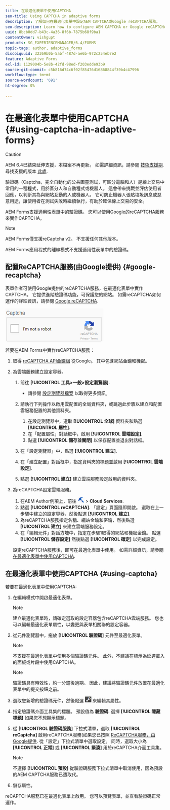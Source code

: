 ```yaml
---
title: 在最適化表單中使用CAPTCHA
seo-title: Using CAPTCHA in adaptive forms
description: 了解如何在最適化表單中設定AEM CAPTCHA或Google reCAPTCHA服務。
seo-description: Learn how to configure AEM CAPTCHA or Google reCAPTCHA service in adaptive forms.
uuid: 8bcb0dd7-b43c-4a36-8f6b-7875b68f9ba1
contentOwner: vishgupt
products: SG_EXPERIENCEMANAGER/6.4/FORMS
topic-tags: author, adaptive_forms
discoiquuid: 32369b0b-5abf-487d-ae6b-972c254eb7e2
feature: Adaptive Forms
exl-id: 1129004b-5e8b-42fd-98ed-f203edde93b9
source-git-commit: c5b816d74c6f02f85476d16868844f39b4c47996
workflow-type: tm+mt
source-wordcount: '691'
ht-degree: 0%

---
```


# 在最適化表單中使用CAPTCHA {#using-captcha-in-adaptive-forms}

>[!CAUTION]
>
>AEM 6.4已結束延伸支援，本檔案不再更新。 如需詳細資訊，請參閱 [技術支援期](https://helpx.adobe.com//tw/support/programs/eol-matrix.html). 尋找支援的版本 [此處](https://experienceleague.adobe.com/docs/).

驗證碼（Captcha，完全自動化的公共圖靈測試，可區分電腦和人）是線上交易中常用的一種程式，用於區分人和自動程式或機器人。 這會帶來挑戰並評估使用者回應，以判斷其為與網站互動的人或機器人。 它可防止機器人張貼垃圾訊息或惡意用途，讓使用者在測試失敗時繼續執行，有助於確保線上交易的安全。

AEM Forms支援適用性表單中的驗證碼。 您可以使用Google的reCAPTCHA服務來實作CAPTCHA。

>[!NOTE]
>
>AEM Forms僅支援reCaptcha v2。 不支援任何其他版本。
>
>AEM Forms應用程式的離線模式不支援適用性表單中的驗證碼。

## 配置ReCAPTCHA服務(由Google提供) {#google-recaptcha}

表單作者可使用Google提供的reCAPTCHA服務，在最適化表單中實作CAPTCHA。 它提供進階驗證碼功能，可保護您的網站。 如需reCAPTCHA如何運作的詳細資訊，請參閱 [Google reCAPTCHA](https://developers.google.com/recaptcha/).

![recapcha](assets/recaptcha.png)

若要在AEM Forms中實作reCAPTCHA服務：

1. 取得 [reCAPTCHA API金鑰組](https://www.google.com/recaptcha/admin) 從Google。 其中包含網站金鑰和機密。
1. 為雲端服務建立設定容器。

   1. 前往 **[!UICONTROL 工具>一般>設定瀏覽器]**.
      * 請參閱 [設定瀏覽器檔案](/help/sites-administering/configurations.md) 以取得更多資訊。
   1. 請執行下列操作以啟用雲配置的全局資料夾，或跳過此步驟以建立和配置雲服務配置的其他資料夾。

      1. 在設定瀏覽器中，選取 **[!UICONTROL 全球]** 資料夾和點選 **[!UICONTROL 屬性]**.
      1. 在「配置屬性」對話框中，啟用 **[!UICONTROL 雲端設定]**.
      1. 點選 **[!UICONTROL 儲存並關閉]** 以保存配置並退出對話框。
   1. 在「設定瀏覽器」中，點選 **[!UICONTROL 建立]**.
   1. 在「建立配置」對話框中，指定資料夾的標題並啟用 **[!UICONTROL 雲端設定]**.
   1. 點選 **[!UICONTROL 建立]** 建立雲端服務設定啟用的資料夾。


1. 為reCAPTCHA設定雲端服務。

   1. 在AEM Author例項上，前往 ![工具](assets/tools.png) >  **Cloud Services**.
   1. 點選 **[!UICONTROL reCAPTCHA]**. 「設定」頁面隨即開啟。 選取在上一步驟中建立的設定容器，然後點選 **[!UICONTROL 建立]**.
   1. 為reCAPTCHA服務指定名稱、網站金鑰和密鑰，然後點選 **[!UICONTROL 建立]** 來建立雲端服務設定。
   1. 在「編輯元件」對話方塊中，指定在步驟1取得的網站和機密金鑰。 點選 **[!UICONTROL 儲存設定]** 然後點選 **[!UICONTROL 確定]** 以完成設定。

   設定reCAPTCHA服務後，即可在最適化表單中使用。 如需詳細資訊，請參閱 [在最適化表單中使用CAPTCHA](#using-captcha).

## 在最適化表單中使用CAPTCHA {#using-captcha}

若要在最適化表單中使用CAPTCHA:

1. 在編輯模式中開啟最適化表單。

   >[!NOTE]
   >
   >建立最適化表單時，請確定選取的設定容器包含reCAPTCHA雲端服務。 您也可以編輯最適化表單屬性，以變更與表單相關聯的設定容器。

1. 從元件瀏覽器中，拖放 **[!UICONTROL 驗證碼]** 元件至最適化表單。

   >[!NOTE]
   >
   >不支援在最適化表單中使用多個驗證碼元件。 此外，不建議在標示為延遲載入的面板或片段中使用CAPTCHA。

   >[!NOTE]
   >
   >驗證碼具有時效性，約一分鐘後過期。 因此，建議將驗證碼元件放置在最適化表單中的提交按鈕之前。

1. 選取您新增的驗證碼元件，然後點選 ![cppr](assets/cmppr.png) 來編輯其屬性。
1. 指定驗證碼介面工具集的標題。 預設值為 **驗證碼**. 選擇 **[!UICONTROL 隱藏標題]** 如果您不想顯示標題。
1. 從 **[!UICONTROL 驗證碼服務]** 下拉式清單，選取 **[!UICONTROL reCaptcha]** 啟用reCAPTCHA服務(如果您已按照 [ReCAPTCHA服務，由Google提供](#google-recaptcha). 從「設定」下拉式清單中選取設定。 同時，選取大小為 **[!UICONTROL 正常]** 或 **[!UICONTROL 緊湊]** 用於reCAPTCHA介面工具集。

   >[!NOTE]
   >
   >不選擇 **[!UICONTROL 預設]** 從驗證碼服務下拉式清單中取消使用，因為預設的AEM CAPTCHA服務已遭取代。

1. 儲存屬性。

reCAPTCHA服務已在最適化表單上啟用。 您可以預覽表單，並查看驗證碼正常運作。
